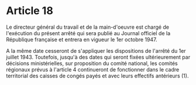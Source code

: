 # Article 18

Le directeur général du travail et de la main-d'oeuvre est chargé de l'exécution du présent arrêté qui sera publié au Journal officiel de la République française et entrera en vigueur le 1er octobre 1947.

A la même date cesseront de s'appliquer les dispositions de l'arrêté du 1er juillet 1943. Toutefois, jusqu'à des dates qui seront fixées ultérieurement par décisions ministérielles, sur proposition du comité national, les comités régionaux prévus à l'article 4 continueront de fonctionner dans le cadre territorial des caisses de congés payés et avec leurs effectifs antérieurs (1).
